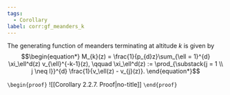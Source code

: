 ```yaml
---
tags:
  - Corollary
label: corr:gf_meanders_k
---
```

The generating function of meanders terminating at altitude $k$ is given by
$$\begin{equation*}
M_{k}(z) = \frac{1}{p_{d}z}\sum_{\ell = 1}^{d} \xi_\ell^d(z) v_{\ell}^{-k-1}(z), \qquad  \xi_\ell^d(z) := \prod_{\substack{j = 1 \\ j \neq l}}^{d} \frac{1}{v_\ell(z) - v_{j}(z)}.
\end{equation*}$$

`\begin{proof}`
![[Corollary 2.2.7. Proof|no-title]]
`\end{proof}`
